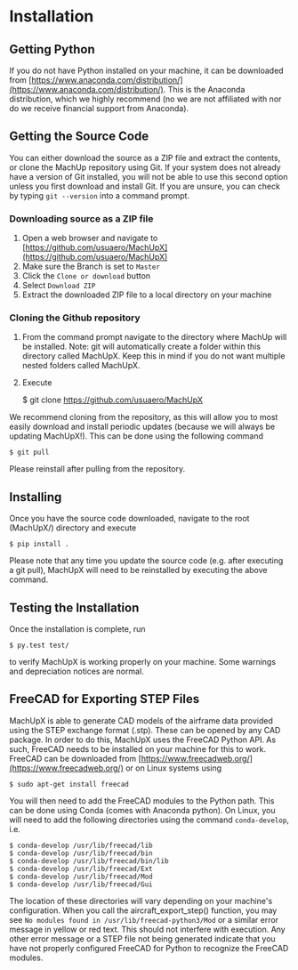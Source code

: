 # Installation

## Getting Python

If you do not have Python installed on your machine, it can be downloaded from [https://www.anaconda.com/distribution/](https://www.anaconda.com/distribution/). This is the Anaconda distribution, which we highly recommend (no we are not affiliated with nor do we receive financial support from Anaconda).

## Getting the Source Code

You can either download the source as a ZIP file and extract the contents, or clone the MachUp repository using Git. If your system does not already have a version of Git installed, you will not be able to use this second option unless you first download and install Git. If you are unsure, you can check by typing `git --version` into a command prompt.

### Downloading source as a ZIP file

1. Open a web browser and navigate to [https://github.com/usuaero/MachUpX](https://github.com/usuaero/MachUpX)
2. Make sure the Branch is set to `Master`
3. Click the `Clone or download` button
4. Select `Download ZIP`
5. Extract the downloaded ZIP file to a local directory on your machine

### Cloning the Github repository

1. From the command prompt navigate to the directory where MachUp will be installed. Note: git will automatically create a folder within this directory called MachUpX. Keep this in mind if you do not want multiple nested folders called MachUpX.
2. Execute

    $ git clone https://github.com/usuaero/MachUpX

We recommend cloning from the repository, as this will allow you to most easily download and install periodic updates (because we will always be updating MachUpX!). This can be done using the following command

    $ git pull

Please reinstall after pulling from the repository.

## Installing

Once you have the source code downloaded, navigate to the root (MachUpX/) directory and execute

    $ pip install .

Please note that any time you update the source code (e.g. after executing a git pull), MachUpX will need to be reinstalled by executing the above command.

## Testing the Installation

Once the installation is complete, run

    $ py.test test/

to verify MachUpX is working properly on your machine. Some warnings and depreciation notices are normal.

## FreeCAD for Exporting STEP Files

MachUpX is able to generate CAD models of the airframe data provided using the STEP exchange format (.stp). These can be opened by any CAD package. In order to do this, MachUpX uses the FreeCAD Python API. As such, FreeCAD needs to be installed on your machine for this to work. FreeCAD can be downloaded from [https://www.freecadweb.org/](https://www.freecadweb.org/) or on Linux systems using

    $ sudo apt-get install freecad

You will then need to add the FreeCAD modules to the Python path. This can be done using Conda (comes with Anaconda python). On Linux, you will need to add the following directories using the command `conda-develop`, i.e.

    $ conda-develop /usr/lib/freecad/lib
    $ conda-develop /usr/lib/freecad/bin
    $ conda-develop /usr/lib/freecad/bin/lib
    $ conda-develop /usr/lib/freecad/Ext
    $ conda-develop /usr/lib/freecad/Mod
    $ conda-develop /usr/lib/freecad/Gui

The location of these directories will vary depending on your machine's configuration. When you call the aircraft_export_step() function, you may see `No modules found in /usr/lib/freecad-python3/Mod` or a similar error message in yellow or red text. This should not interfere with execution. Any other error message or a STEP file not being generated indicate that you have not properly configured FreeCAD for Python to recognize the FreeCAD modules.